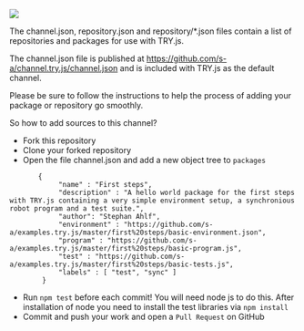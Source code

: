 
[<img src="https://travis-ci.org/s-a/channel.try.js.png" />](https://travis-ci.org/s-a/channel.try.js "Test state")

The channel.json, repository.json and repository/*.json files contain a list of repositories and packages for use with TRY.js.


The channel.json file is published at https://github.com/s-a/channel.try.js/channel.json and is included with TRY.js as the default channel.


Please be sure to follow the instructions to help the process of adding your package or repository go smoothly.

So how to add sources to this channel?  

 - Fork this repository
 - Clone your forked repository
 - Open the file channel.json and add a new object tree to ```packages```

```
       {
            "name" : "First steps",
            "description" : "A hello world package for the first steps with TRY.js containing a very simple environment setup, a synchronious robot program and a test suite.",
            "author": "Stephan Ahlf",
            "environment" : "https://github.com/s-a/examples.try.js/master/first%20steps/basic-environment.json",
            "program" : "https://github.com/s-a/examples.try.js/master/first%20steps/basic-program.js",
            "test" : "https://github.com/s-a/examples.try.js/master/first%20steps/basic-tests.js",
            "labels" : [ "test", "sync" ]
        }
```

 - Run ```npm test``` before each commit! You will need node js to do this. After installation of node you need to install the test libraries via ```npm install```
 - Commit and push your work and open a ```Pull Request``` on GitHub